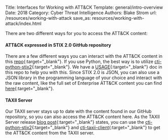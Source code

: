 Title: Interfaces for Working with ATT&CK
Template: general/intro-overview
Date: 2018
Category: Cyber Threat Intelligence
Authors: Blake Strom
url: /resources/working-with-attack
save_as: resources/working-with-attack/index.html

There are two different ways for you to access the ATT&CK content:
<br>
#### ATT&CK expressed in STIX 2.0 GitHub repository

There are a few different ways you can interact with the ATT&CK content in this [repo](https://github.com/mitre/cti){:target="_blank"}. If you use Python, the best way is to utilize [cti-python-stix2](https://github.com/oasis-open/cti-python-stix2){:target="_blank"}. We have a [USAGE](https://github.com/mitre/cti/blob/master/USAGE.md){:target="_blank"} doc in this repo to help you with this. Since STIX 2.0 is JSON, you can also use a JSON library in the programming language of your choice and interact with the raw content, like the full set of Enterprise ATT&CK content you can find [here](https://raw.githubusercontent.com/mitre/cti/master/enterprise-attack/enterprise-attack.json){:target="_blank"}.

#### TAXII Server

Our TAXII server stays up to date with the content found in our GitHub repository, so you can also access the ATT&CK content here. As the TAXII Server release [blog post](https://medium.com/mitre-attack/att-ck-content-available-in-stix-2-0-via-public-taxii-2-0-server-317e5c41e214){:target="_blank"} states, you can use the [cti-python-stix2](https://github.com/oasis-open/cti-python-stix2){:target="_blank"} and [cti-taxii-client](https://github.com/oasis-open/cti-taxii-client){:target="_blank"} to get the ATT&CK content from the TAXII server.